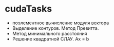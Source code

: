# cudaTasks

* поэлементное вычисление модуля вектора
* Выделение контуров. Метод Превитта.
* Метод минимального расстояния 
* Решение квадратной СЛАУ. Ax = b

